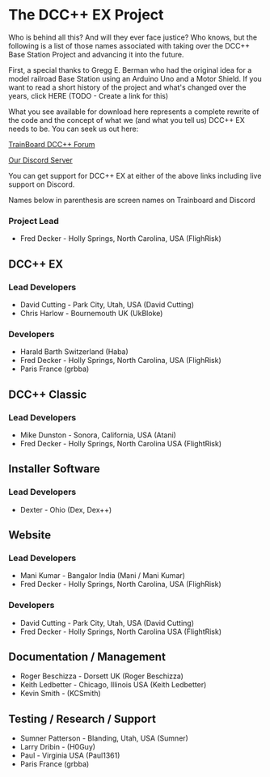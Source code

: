 # The DCC++ EX Project

Who is behind all this? And will they ever face justice? Who knows, but the following is a list of those names associated with taking over the DCC++ Base Station Project and advancing it into the future. 

First, a special thanks to Gregg E. Berman who had the original idea for a model railroad Base Station using an Arduino Uno and a Motor Shield. If you want to read a short history of the project and what's changed over the years, click HERE (TODO - Create a link for this)

What you see available for download here represents a complete rewrite of the code and the concept of what we (and what you tell us) DCC++ EX needs to be. You can seek us out here:

[TrainBoard DCC++ Forum](https://www.trainboard.com/highball/index.php?forums/dcc.177/)

[Our Discord Server](https://discord.gg/y2sB4Fp)

You can get support for DCC++ EX at either of the above links including live support on Discord.

Names below in parenthesis are screen names on Trainboard and Discord

### Project Lead

* Fred Decker - Holly Springs, North Carolina, USA (FlighRisk)

## DCC++ EX

### Lead Developers

* David Cutting - Park City, Utah, USA (David Cutting)
* Chris Harlow - Bournemouth UK (UkBloke)

### Developers

* Harald Barth Switzerland (Haba)
* Fred Decker - Holly Springs, North Carolina, USA (FlighRisk)
* Paris France (grbba)

## DCC++ Classic

### Lead Developers

* Mike Dunston - Sonora, California, USA (Atani)
* Fred Decker - Holly Springs, North Carolina USA (FlightRisk)

## Installer Software

### Lead Developers

* Dexter - Ohio (Dex, Dex++)

## Website

### Lead Developers

* Mani Kumar - Bangalor India (Mani / Mani Kumar)
* Fred Decker - Holly Springs, North Carolina, USA (FlighRisk)

### Developers

* David Cutting - Park City, Utah, USA (David Cutting)
* Fred Decker - Holly Springs, North Carolina USA (FlightRisk)


## Documentation / Management

* Roger Beschizza - Dorsett UK (Roger Beschizza)
* Keith Ledbetter - Chicago, Illinois USA (Keith Ledbetter)
* Kevin Smith - (KCSmith)

## Testing / Research / Support

* Sumner Patterson - Blanding, Utah, USA (Sumner)
* Larry Dribin - (H0Guy)
* Paul - Virginia USA (Paul1361)
* Paris France (grbba)


